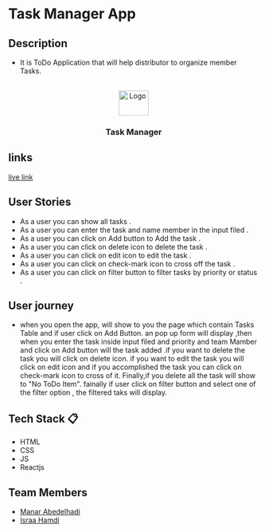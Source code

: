 # Task Manager App

## Description
- It is ToDo Application that will help distributor to organize member Tasks.

<br />
<div align="center">
  <a href="https://todo-manar-israa.netlify.app/">
    <img src="https://mdbcdn.b-cdn.net/img/Photos/new-templates/bootstrap-todo-list/check1.webp" alt="Logo" width="60" height="50">
  </a>
  <h3>Task Manager</h3>
</div>

## links
[live link](https://todo-manar-israa.netlify.app/)

## User Stories 
- As a user you can show all tasks .
- As a user you can enter the task and name member in the input filed .
- As a user you can click on Add button to Add  the task .
- As a user you can click on delete icon to delete the task .
- As a user you can click on edit icon to edit the task .
- As a user you can click on check-mark icon to cross off the task .
- As a user you can click on  filter button to filter tasks by priority or status .


## User journey  

- when you open the app, will show to you the page which contain Tasks Table and if user click on Add 
  Button. an pop up form will display ,then when you enter the task inside input filed and priority and team Mamber and click on Add button will the task added .if you want to delete the task you will click on delete icon. if you want to edit the task you will click on edit icon and if you accomplished the task you can click on check-mark icon to cross of it. Finally,if you delete all the task will show to "No ToDo Item". fainally if user click on filter button and select one of the filter option , the filtered taks will display. 
 

## Tech Stack :clipboard: 
- HTML
- CSS
- JS
- Reactjs

## Team Members  
- [Manar Abedelhadi](https://github.com/manar-abed)
- [Israa Hamdi](https://github.com/IsraaHamdi)
